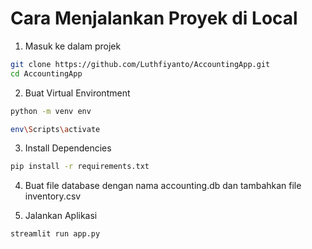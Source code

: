 # Cara Menjalankan Proyek di Local

1. Masuk ke dalam projek

```bash
git clone https://github.com/Luthfiyanto/AccountingApp.git
cd AccountingApp
```

2. Buat Virtual Environtment

```bash
python -m venv env

env\Scripts\activate
```

3. Install Dependencies

```bash
pip install -r requirements.txt
```

4. Buat file database dengan nama accounting.db dan tambahkan file inventory.csv

5. Jalankan Aplikasi

```bash
streamlit run app.py
```
